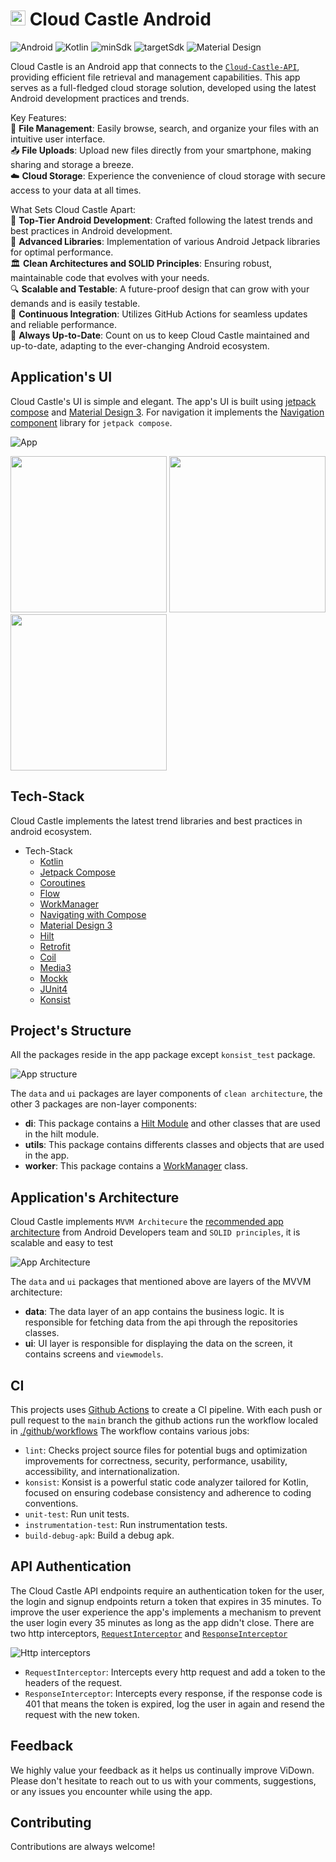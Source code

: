 <h1 align="left"><img src="app/src/main/ic_launcher-playstore.png" width="24" /> Cloud Castle Android</h1>

![Android](https://img.shields.io/badge/android-green)
![Kotlin](https://img.shields.io/badge/kotlin-1.9.0-purple)
![minSdk](https://img.shields.io/badge/minSdk-21-green)
![targetSdk](https://img.shields.io/badge/targetSdk-34-blue)
![Material Design](https://img.shields.io/badge/Material_Design-3-pink)

Cloud Castle is an Android app that connects to the [`Cloud-Castle-API`](https://github.com/BBlueCoder/Cloud-Castle-API), providing efficient file retrieval and management capabilities. This app serves as a full-fledged cloud storage solution, developed using the latest Android development practices and trends.

Key Features: <br>
📂 **File Management**: Easily browse, search, and organize your files with an intuitive user interface. <br>
📤 **File Uploads**: Upload new files directly from your smartphone, making sharing and storage a breeze. <br>
☁️ **Cloud Storage**: Experience the convenience of cloud storage with secure access to your data at all times. <br>

What Sets Cloud Castle Apart: <br>
🚀 **Top-Tier Android Development**: Crafted following the latest trends and best practices in Android development. <br>
🔧 **Advanced Libraries**: Implementation of various Android Jetpack libraries for optimal performance. <br>
🏛️ **Clean Architectures and SOLID Principles**: Ensuring robust, maintainable code that evolves with your needs. <br>
🔍 **Scalable and Testable**: A future-proof design that can grow with your demands and is easily testable. <br>
🔄 **Continuous Integration**: Utilizes GitHub Actions for seamless updates and reliable performance. <br>
📆 **Always Up-to-Date**: Count on us to keep Cloud Castle maintained and up-to-date, adapting to the ever-changing Android ecosystem. <br>

## Application's UI
Cloud Castle's UI is simple and elegant. The app's UI is built using [jetpack compose](https://developer.android.com/jetpack/compose) and [Material Design 3](https://m3.material.io/). For navigation it implements the [Navigation component](https://developer.android.com/jetpack/compose/navigation) library for `jetpack compose`.

![App](https://github.com/BBlueCoder/Cloud-Castle-Android/blob/master/resources/cloud_castle.gif)

<p>
  <img src="resources/Screenshot_3.png" width="250" />
  <img src="resources/Screenshot_2.png" width="250" />
  <img src="resources/Screenshot_1.png" width="250" />
</p>

## Tech-Stack
Cloud Castle implements the latest trend libraries and best practices in android ecosystem. 

* Tech-Stack
  *  [Kotlin](https://developer.android.com/kotlin/first)
  *  [Jetpack Compose](https://developer.android.com/jetpack/compose)
  *  [Coroutines](https://developer.android.com/kotlin/coroutines)
  *  [Flow](https://developer.android.com/kotlin/flow)
  *  [WorkManager](https://developer.android.com/guide/background/persistent/getting-started)
  *  [Navigating with Compose](https://developer.android.com/jetpack/compose/navigation)
  *  [Material Design 3](https://m3.material.io/)
  *  [Hilt](https://developer.android.com/training/dependency-injection/hilt-android)
  *  [Retrofit](https://square.github.io/retrofit/)
  *  [Coil](https://github.com/coil-kt/coil)
  *  [Media3](https://developer.android.com/guide/topics/media/media3)
  *  [Mockk](https://mockk.io/)
  *  [JUnit4](https://junit.org/junit4/)
  *  [Konsist](https://docs.konsist.lemonappdev.com/)
 
## Project's Structure
All the packages reside in the app package except `konsist_test` package. 

![App structure](https://github.com/BBlueCoder/Cloud-Castle-Android/blob/master/resources/app_structure.png)

The `data` and `ui` packages are layer components of `clean architecture`, the other 3 packages are non-layer components:
*  **di**: This package contains a [Hilt Module](https://developer.android.com/training/dependency-injection/hilt-android#hilt-modules) and other classes that are used in the hilt module.
*  **utils**: This package contains differents classes and objects that are used in the app.
*  **worker**: This package contains a [WorkManager](https://developer.android.com/guide/background/persistent/getting-started#define_the_work) class.

## Application's Architecture
Cloud Castle implements `MVVM Architecure` the [recommended app architecture](https://developer.android.com/topic/architecture#mobile-app-ux) from Android Developers team and `SOLID principles`, it is scalable and easy to test

![App Architecture](https://github.com/BBlueCoder/Cloud-Castle-Android/blob/master/resources/clean_architecture.png) 

The `data` and `ui` packages that mentioned above are layers of the MVVM architecture:
*  **data**: The data layer of an app contains the business logic. It is responsible for fetching data from the api through the repositories classes.
*  **ui**:  UI layer is responsible for displaying the data on the screen, it contains screens and `viewmodels`.

## CI
This projects uses [Github Actions](https://github.com/features/actions) to create a CI pipeline. With each push or pull request to the `main` branch the github actions run the workflow localed in [./github/workflows](https://github.com/BBlueCoder/Cloud-Castle-Android/blob/master/.github/workflows/main.yml)
The workflow contains various jobs:
*  `lint`: Checks project source files for potential bugs and optimization improvements for correctness, security, performance, usability, accessibility, and internationalization.
*  `konsist`: Konsist is a powerful static code analyzer tailored for Kotlin, focused on ensuring codebase consistency and adherence to coding conventions.
*  `unit-test`: Run unit tests.
*  `instrumentation-test`: Run instrumentation tests.
*  `build-debug-apk`: Build a debug apk.

## API Authentication
The Cloud Castle API endpoints require an authentication token for the user, the login and signup endpoints return a token that expires in 35 minutes. To improve the user experience the app's implements a mechanism 
to prevent the user login every 35 minutes as long as the app didn't close. There are two http interceptors, [`RequestInterceptor`](https://github.com/BBlueCoder/Cloud-Castle-Android/blob/master/app/src/main/java/com/bluecoder/cloudcastle/di/RequestInterceptor.kt)
and [`ResponseInterceptor`](https://github.com/BBlueCoder/Cloud-Castle-Android/blob/master/app/src/main/java/com/bluecoder/cloudcastle/di/ResponseInterceptor.kt)

![Http interceptors](https://github.com/BBlueCoder/Cloud-Castle-Android/blob/master/resources/http_interceptors.png)

*  `RequestInterceptor`: Intercepts every http request and add a token to the headers of the request.
*  `ResponseInterceptor`: Intercepts every response, if the response code is 401 that means the token is expired, log the user in again and resend the request with the new token.

## Feedback
We highly value your feedback as it helps us continually improve ViDown. Please don't hesitate to reach out to us with your comments, suggestions, or any issues you encounter while using the app.

## Contributing
Contributions are always welcome!
